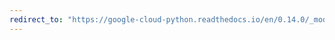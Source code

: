 ```yaml
---
redirect_to: "https://google-cloud-python.readthedocs.io/en/0.14.0/_modules/gcloud/datastore/batch.html"
---
```


